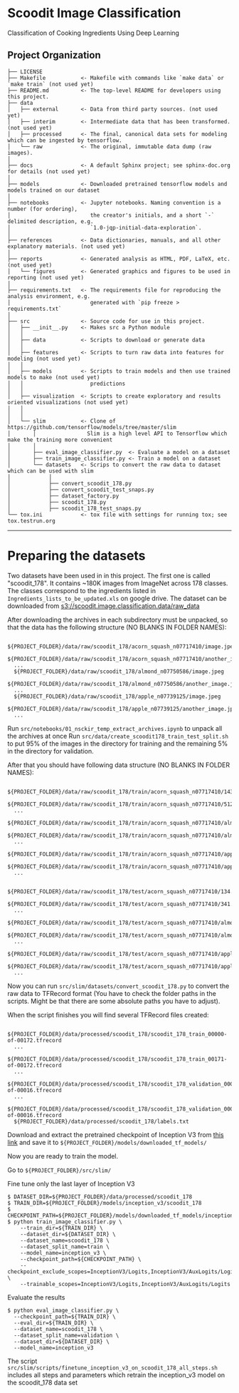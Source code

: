 Scoodit Image Classification
==============================

Classification of Cooking Ingredients Using Deep Learning

Project Organization
------------

    ├── LICENSE
    ├── Makefile           <- Makefile with commands like `make data` or `make train` (not used yet)
    ├── README.md          <- The top-level README for developers using this project.
    ├── data
    │   ├── external       <- Data from third party sources. (not used yet)
    │   ├── interim        <- Intermediate data that has been transformed. (not used yet)
    │   ├── processed      <- The final, canonical data sets for modeling which can be ingested by tensorflow.
    │   └── raw            <- The original, immutable data dump (raw images).
    │
    ├── docs               <- A default Sphinx project; see sphinx-doc.org for details (not used yet)
    │
    ├── models             <- Downloaded pretrained tensorflow models and models trained on our dataset
    │
    ├── notebooks          <- Jupyter notebooks. Naming convention is a number (for ordering),
    │                         the creator's initials, and a short `-` delimited description, e.g.
    │                         `1.0-jqp-initial-data-exploration`.
    │
    ├── references         <- Data dictionaries, manuals, and all other explanatory materials. (not used yet)
    │
    ├── reports            <- Generated analysis as HTML, PDF, LaTeX, etc. (not used yet)
    │   └── figures        <- Generated graphics and figures to be used in reporting (not used yet)
    │
    ├── requirements.txt   <- The requirements file for reproducing the analysis environment, e.g.
    │                         generated with `pip freeze > requirements.txt`
    │
    ├── src                <- Source code for use in this project.
    │   ├── __init__.py    <- Makes src a Python module
    │   │
    │   ├── data           <- Scripts to download or generate data
    │   │   
    │   ├── features       <- Scripts to turn raw data into features for modeling (not used yet)
    │   │
    │   ├── models         <- Scripts to train models and then use trained models to make (not used yet)
    │   │                     predictions
    │   │
    │   ├── visualization  <- Scripts to create exploratory and results oriented visualizations (not used yet)
    │   │  
    │   │    
    │   └── slim           <- Clone of https://github.com/tensorflow/models/tree/master/slim
    │       │                Slim is a high level API to Tensorflow which make the training more convenient
    │       │
    │       ├── eval_image_classifier.py  <- Evaluate a model on a dataset           
    │       ├── train_image_classifier.py <- Train a model on a dataset
    │       └── datasets   <- Scrips to convert the raw data to dataset which can be used with slim 
    │            │
    │            ├── convert_scoodit_178.py
    │            ├── convert_scoodit_test_snaps.py
    │            ├── dataset_factory.py
    │            ├── scoodit_178.py
    │            ├── scoodit_178_test_snaps.py
    └── tox.ini            <- tox file with settings for running tox; see tox.testrun.org


--------
# Preparing the datasets
<a id='Data'></a>

Two datasets have been used in in this project. The first one is called  "scoodit_178".
It contains ~180K images  from ImageNet across 178 classes.
The classes correspond to the ingredients listed in `Ingredients_lists_to_be_updated.xls` on google drive.
The dataset can be downloaded from [s3://scoodit.image.classification.data/raw_data](https://console.aws.amazon.com/s3/buckets/scoodit.image.classification.data/raw_data?region=us-east-1)

After downloading the archives in each subdirectory must be unpacked, so that the data has the following structure (NO BLANKS IN FOLDER NAMES):
```shell
  ${PROJECT_FOLDER}/data/raw/scoodit_178/acorn_squash_n07717410/image.jpeg
  ${PROJECT_FOLDER}/data/raw/scoodit_178/acorn_squash_n07717410/another_image.jpeg
  ...
  ${PROJECT_FOLDER}/data/raw/scoodit_178/almond_n07750586/image.jpeg
  ${PROJECT_FOLDER}/data/raw/scoodit_178/almond_n07750586/another_image.jpeg
  ...
  ${PROJECT_FOLDER}/data/raw/scoodit_178/apple_n07739125/image.jpeg
  ${PROJECT_FOLDER}/data/raw/scoodit_178/apple_n07739125/another_image.jpeg
  ...
```
Run `src/notebooks/01_nsckir_temp_extract_archives.ipynb` to unpack all the archives at once
Run `src/data/create_scoodit178_train_test_split.sh` to put 95% of the images in the directory for training and the remaining 5% in the directory for validation.

After that you should have following data structure (NO BLANKS IN FOLDER NAMES):
```shell
  ${PROJECT_FOLDER}/data/raw/scoodit_178/train/acorn_squash_n07717410/143.jpeg
  ${PROJECT_FOLDER}/data/raw/scoodit_178/train/acorn_squash_n07717410/51234.jpeg
  ...
  ${PROJECT_FOLDER}/data/raw/scoodit_178/train/acorn_squash_n07717410/almond_n07750586/1467.jpeg
  ${PROJECT_FOLDER}/data/raw/scoodit_178/train/acorn_squash_n07717410/almond_n07750586/8765.jpeg
  ...
  ${PROJECT_FOLDER}/data/raw/scoodit_178/train/acorn_squash_n07717410/apple_n07739125/4356.jpeg
  ${PROJECT_FOLDER}/data/raw/scoodit_178/train/acorn_squash_n07717410/apple_n07739125/543.jpeg
  ...
  
  ${PROJECT_FOLDER}/data/raw/scoodit_178/test/acorn_squash_n07717410/134.jpeg
  ${PROJECT_FOLDER}/data/raw/scoodit_178/test/acorn_squash_n07717410/341.jpeg
  ...
  ${PROJECT_FOLDER}/data/raw/scoodit_178/test/acorn_squash_n07717410/almond_n07750586/43245.jpeg
  ${PROJECT_FOLDER}/data/raw/scoodit_178/test/acorn_squash_n07717410/almond_n07750586/3245.jpeg
  ...
  ${PROJECT_FOLDER}/data/raw/scoodit_178/test/acorn_squash_n07717410/apple_n07739125/1456.jpeg
  ${PROJECT_FOLDER}/data/raw/scoodit_178/test/acorn_squash_n07717410/apple_n07739125/654.jpeg
  ...
```

Now you can run `src/slim/datasets/convert_scoodit_178.py` to convert the raw data to TFRecord format
(You have to check the folder paths in the scripts. Might be that there are some absolute paths you have to adjust).

When the script finishes you will find several TFRecord files created:
```shell
  ${PROJECT_FOLDER}/data/processed/scoodit_178/scoodit_178_train_00000-of-00172.tfrecord
  ...
  ${PROJECT_FOLDER}/data/processed/scoodit_178/scoodit_178_train_00171-of-00172.tfrecord
  ...
  ${PROJECT_FOLDER}/data/processed/scoodit_178/scoodit_178_validation_00000-of-00016.tfrecord
  ...
  ${PROJECT_FOLDER}/data/processed/scoodit_178/scoodit_178_validation_00015-of-00016.tfrecord
  ${PROJECT_FOLDER}/data/processed/scoodit_178/labels.txt
```

Download and extract the pretrained checkpoint of Inception V3 from [this link](http://download.tensorflow.org/models/inception_v3_2016_08_28.tar.gz)
and save it to `${PROJECT_FOLDER}/models/downloaded_tf_models/`

Now you are ready to train the model.

Go to `${PROJECT_FOLDER}/src/slim/`

Fine tune only the last layer of Inception V3

```shell
$ DATASET_DIR=${PROJECT_FOLDER}/data/processed/scoodit_178
$ TRAIN_DIR=${PROJECT_FOLDER}/models/inception_v3/scoodit_178
$ CHECKPOINT_PATH=${PROJECT_FOLDER}/models/downloaded_tf_models/inception_v3.ckpt
$ python train_image_classifier.py \
    --train_dir=${TRAIN_DIR} \
    --dataset_dir=${DATASET_DIR} \
    --dataset_name=scoodit_178 \
    --dataset_split_name=train \
    --model_name=inception_v3 \
    --checkpoint_path=${CHECKPOINT_PATH} \
    --checkpoint_exclude_scopes=InceptionV3/Logits,InceptionV3/AuxLogits/Logits \
    --trainable_scopes=InceptionV3/Logits,InceptionV3/AuxLogits/Logits
```

Evaluate the results

```shell
$ python eval_image_classifier.py \
  --checkpoint_path=${TRAIN_DIR} \
  --eval_dir=${TRAIN_DIR} \
  --dataset_name=scoodit_178 \
  --dataset_split_name=validation \
  --dataset_dir=${DATASET_DIR} \
  --model_name=inception_v3
```

The script `src/slim/scripts/finetune_inception_v3_on_scoodit_178_all_steps.sh` includes all steps and parameters
which retrain the inception_v3 model on the scoodit_178 data set